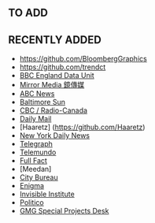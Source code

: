 ## TO ADD



## RECENTLY ADDED

* https://github.com/BloombergGraphics
* https://github.com/trendct
* [BBC England Data Unit](https://github.com/bbc-data-unit)
* [Mirror Media 鏡傳媒](https://github.com/mirror-media)
* [ABC News](https://github.com/abcnews)
* [Baltimore Sun](https://github.com/baltimore-sun-data)
* [CBC / Radio-Canada](https://github.com/cbcrc)
* [Daily Mail](https://github.com/MailOnline)
* [Haaretz] (https://github.com/Haaretz)
* [New York Daily News](https://github.com/nydailynews)
* [Telegraph](https://github.com/telegraph)
* [Telemundo](https://github.com/telemundo)
* [Full Fact](https://github.com/FullFact)
* [Meedan]
* [City Bureau](https://github.com/City-Bureau)
* [Enigma](https://github.com/enigma-io)
* [Invisible Institute](https://github.com/invinst)
* [Politico](https://github.com/The-Politico)
* [GMG Special Projects Desk](https://github.com/GMG-Special-Projects-Desk)
